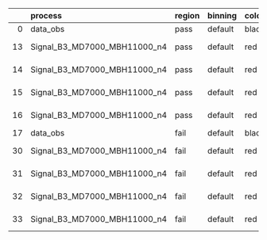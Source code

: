 |    | process                      | region   | binning   | color   | process_type   |   scale | variation   | source_filename                                                       | source_histname    | alias                        | title     |   combine_idx |     lnN |   shapes | syst_type   | direction   | variation_alias   |
|---:|:-----------------------------|:---------|:----------|:--------|:---------------|--------:|:------------|:----------------------------------------------------------------------|:-------------------|:-----------------------------|:----------|--------------:|--------:|---------:|:------------|:------------|:------------------|
|  0 | data_obs                     | pass     | default   | black   | DATA           |       1 | nominal     | ./histograms_for_2DAlphabet_v18//BH_Data.root                         | hpass              | Data                         | Data      |           nan | nan     |      nan | nan         | nan         | nan               |
| 13 | Signal_B3_MD7000_MBH11000_n4 | pass     | default   | red     | SIGNAL         |       1 | lumi        | ./histograms_for_2DAlphabet_v18//BH_Signal_B3_MD7000_MBH11000_n4.root | hpass              | Signal_B3_MD7000_MBH11000_n4 | BH signal |           nan |   1.016 |      nan | lnN         | nan         | nan               |
| 14 | Signal_B3_MD7000_MBH11000_n4 | pass     | default   | red     | SIGNAL         |       1 | SVM         | ./histograms_for_2DAlphabet_v18//BH_Signal_B3_MD7000_MBH11000_n4.root | hpass_SVMsyst_up   | Signal_B3_MD7000_MBH11000_n4 | BH signal |           nan | nan     |        1 | shapes      | Up          | SVMsyst           |
| 15 | Signal_B3_MD7000_MBH11000_n4 | pass     | default   | red     | SIGNAL         |       1 | SVM         | ./histograms_for_2DAlphabet_v18//BH_Signal_B3_MD7000_MBH11000_n4.root | hpass_SVMsyst_down | Signal_B3_MD7000_MBH11000_n4 | BH signal |           nan | nan     |        1 | shapes      | Down        | SVMsyst           |
| 16 | Signal_B3_MD7000_MBH11000_n4 | pass     | default   | red     | SIGNAL         |       1 | nominal     | ./histograms_for_2DAlphabet_v18//BH_Signal_B3_MD7000_MBH11000_n4.root | hpass              | Signal_B3_MD7000_MBH11000_n4 | BH signal |           nan | nan     |      nan | nan         | nan         | nan               |
| 17 | data_obs                     | fail     | default   | black   | DATA           |       1 | nominal     | ./histograms_for_2DAlphabet_v18//BH_Data.root                         | hfail              | Data                         | Data      |           nan | nan     |      nan | nan         | nan         | nan               |
| 30 | Signal_B3_MD7000_MBH11000_n4 | fail     | default   | red     | SIGNAL         |       1 | lumi        | ./histograms_for_2DAlphabet_v18//BH_Signal_B3_MD7000_MBH11000_n4.root | hfail              | Signal_B3_MD7000_MBH11000_n4 | BH signal |           nan |   1.016 |      nan | lnN         | nan         | nan               |
| 31 | Signal_B3_MD7000_MBH11000_n4 | fail     | default   | red     | SIGNAL         |       1 | SVM         | ./histograms_for_2DAlphabet_v18//BH_Signal_B3_MD7000_MBH11000_n4.root | hfail_SVMsyst_up   | Signal_B3_MD7000_MBH11000_n4 | BH signal |           nan | nan     |        1 | shapes      | Up          | SVMsyst           |
| 32 | Signal_B3_MD7000_MBH11000_n4 | fail     | default   | red     | SIGNAL         |       1 | SVM         | ./histograms_for_2DAlphabet_v18//BH_Signal_B3_MD7000_MBH11000_n4.root | hfail_SVMsyst_down | Signal_B3_MD7000_MBH11000_n4 | BH signal |           nan | nan     |        1 | shapes      | Down        | SVMsyst           |
| 33 | Signal_B3_MD7000_MBH11000_n4 | fail     | default   | red     | SIGNAL         |       1 | nominal     | ./histograms_for_2DAlphabet_v18//BH_Signal_B3_MD7000_MBH11000_n4.root | hfail              | Signal_B3_MD7000_MBH11000_n4 | BH signal |           nan | nan     |      nan | nan         | nan         | nan               |